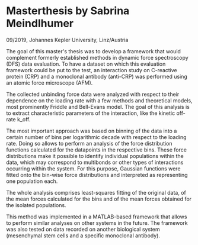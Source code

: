 # Masterthesis by Sabrina Meindlhumer
09/2019, Johannes Kepler University, Linz/Austria

The goal of this master's thesis was to develop a framework that would complement formerly established methods in dynamic force spectroscopy (DFS) data evaluation. To have a dataset on which this evaluation framework could be put to the test, an interaction study on C-reactive protein (CRP) and a monoclonal antibody (anti-CRP) was performed using an atomic force microscope (AFM).

The collected unbinding force data were analyzed with respect to their dependence on the loading rate with a few methods and theoretical models, most prominently Friddle and Bell-Evans model. The goal of this analysis is to extract characteristic parameters of the interaction, like the kinetic off-rate k_off.

The most important approach was based on binning of the data into a certain number of bins per logarithmic decade with respect to the loading rate. Doing so allows to perform an analysis of the force distribution functions calculated for the datapoints in the respective bins. These force distributions make it possible to identify individual populations within the data, which may correspond to multibonds or other types of interactions occurring within the system. For this purpose, Gaussian functions were fitted onto the bin-wise force distributions and interpreted as representing one population each.

The whole analysis comprises least-squares fitting of the original data, of the mean forces calculated for the bins and of the mean forces obtained for the isolated populations.

This method was implemented in a MATLAB-based framework that allows to perform similar analyses on other systems in the future. The framework was also tested on data recorded on another biological system (mesenchymal stem cells and a specific monoclonal antibody).
